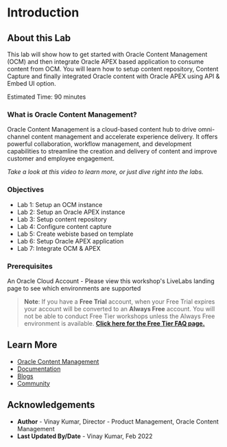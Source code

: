 # Introduction

## About this Lab

This lab will show how to get started with Oracle Content Management (OCM) and then integrate Oracle APEX based application to consume content from OCM. You will learn how to setup content repository, Content Capture and finally integrated Oracle content with Oracle APEX using API & Embed UI option.


Estimated Time: 90 minutes


### What is Oracle Content Management?

Oracle Content Management is a cloud-based content hub to drive omni-channel content management and accelerate experience delivery. It offers powerful collaboration, workflow management, and development capabilities to streamline the creation and delivery of content and improve customer and employee engagement.

*Take a look at this video to learn more, or just dive right into the labs.*

  [](youtube:FVpVX51IqnE)


### Objectives

* Lab 1: Setup an OCM instance
* Lab 2: Setup an Oracle APEX instance
* Lab 3: Setup content repository
* Lab 4: Configure content capture
* Lab 5: Create webiste based on template
* Lab 6: Setup Oracle APEX application
* Lab 7: Integrate OCM & APEX


### Prerequisites

An Oracle Cloud Account - Please view this workshop's LiveLabs landing page to see which environments are supported

>**Note**: If you have a **Free Trial** account, when your Free Trial expires your account will be converted to an **Always Free** account. You will not be able to conduct Free Tier workshops unless the Always Free environment is available. **[Click here for the Free Tier FAQ page.](https://www.oracle.com/cloud/free/faq.html)**


## Learn More
- [Oracle Content Management](https://www.oracle.com/in/content-management/)
- [Documentation](https://docs.oracle.com/en/cloud/paas/content-cloud/index.html)
- [Blogs](https://blogs.oracle.com/content-management/)
- [Community](https://community.oracle.com/customerconnect/categories/oci-content-management)

## Acknowledgements
* **Author** - Vinay Kumar, Director - Product Management, Oracle Content Management
* **Last Updated By/Date** - Vinay Kumar, Feb 2022
